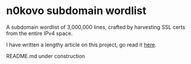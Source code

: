 # n0kovo subdomain wordlist
A subdomain wordlist of 3,000,000 lines, crafted by harvesting SSL certs from the entire IPv4 space.

I have written a lengthy article on this project, go read it [here](https://n0kovo.github.io/posts/subdomain-enumeration-creating-a-highly-efficient-wordlist-by-scanning-the-entire-internet/).

README.md under construction
